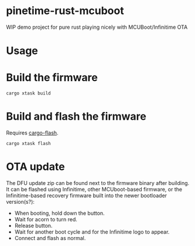 # pinetime-rust-mcuboot
WIP demo project for pure rust playing nicely with MCUBoot/Infinitime OTA

# Usage
# Build the firmware
```
cargo xtask build
```

# Build and flash the firmware
Requires [cargo-flash](https://probe.rs/docs/tools/cargo-flash/).
```
cargo xtask flash
```

# OTA update
The DFU update zip can be found next to the firmware binary after building. It can be flashed using Infinitime, other MCUboot-based firmware, or the Infinitime-based recovery firmware built into the newer bootloader version(s?):
- When booting, hold down the button.
- Wait for acorn to turn red.
- Release button.
- Wait for another boot cycle and for the Infinitime logo to appear.
- Connect and flash as normal.